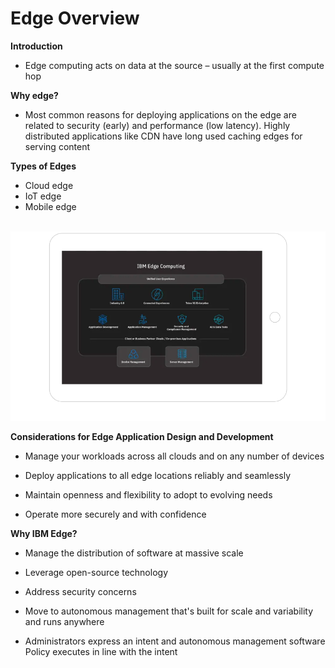 # Edge Overview

__Introduction__

- Edge computing acts on data at the source – usually at the first compute hop

__Why edge?__

- Most common reasons for deploying applications on the edge are related to security \(early\) and performance \(low latency\)\. Highly distributed applications like CDN have long used caching edges for serving content

__Types of Edges__

- Cloud edge
- IoT edge
- Mobile edge

 </br>

<img src="images/ibm-edge.png" />

__Considerations for Edge Application Design and Development__

- Manage your workloads across all clouds and on any number of devices

- Deploy applications to all edge locations reliably and seamlessly

- Maintain openness and flexibility to adopt to evolving needs

- Operate more securely and with confidence

__Why IBM Edge?__

- Manage the distribution of software at massive scale

- Leverage open\-source technology

- Address security concerns

- Move to autonomous management that's built for scale and variability and runs anywhere

- Administrators express an intent and autonomous management software Policy executes in line with the intent